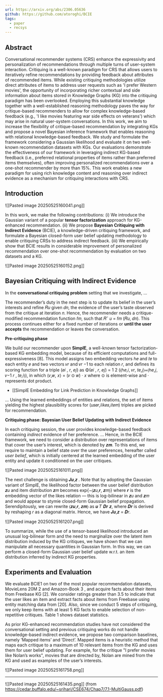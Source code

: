 ```yaml
---
url: https://arxiv.org/abs/2306.05636
github: https://github.com/atoroghi/BCIE
tags:
  - paper
  - recsys
---
```

## Abstract

Conversational recommender systems (CRS) enhance the expressivity and personalization of recommendations through multiple turns of user-system interaction. Critiquing is a well-known paradigm for CRS that allows users to iteratively refine recommendations by providing feedback about attributes of recommended items. While existing critiquing methodologies utilize direct attributes of items to address user requests such as 'I prefer Western movies', the opportunity of incorporating richer contextual and side information about items stored in Knowledge Graphs (KG) into the critiquing paradigm has been overlooked. Employing this substantial knowledge together with a well-established reasoning methodology paves the way for critique-based recommenders to allow for complex knowledge-based feedback (e.g., 'I like movies featuring war side effects on veterans') which may arise in natural user-system conversations. In this work, we aim to increase the flexibility of critique-based recommendation by integrating KGs and propose a novel Bayesian inference framework that enables reasoning with relational knowledge-based feedback. We study and formulate the framework considering a Gaussian likelihood and evaluate it on two well-known recommendation datasets with KGs. Our evaluations demonstrate the effectiveness of our framework in leveraging indirect KG-based feedback (i.e., preferred relational properties of items rather than preferred items themselves), often improving personalized recommendations over a one-shot recommender by more than 15%. This work enables a new paradigm for using rich knowledge content and reasoning over indirect evidence as a mechanism for critiquing interactions with CRS.

## Introduction

![[Pasted image 20250525160041.png]]

In this work, we make the following contributions: (i) We introduce the Gaussian variant of a popular **tensor factorization** approach for KG-enhanced recommendation. (ii) We propose **Bayesian Critiquing with Indirect Evidence** (BCIE), a knowledge-driven critiquing framework, and formulate a Bayesian closed-form user belief updating methodology to enable critiquing CRSs to address indirect feedback. (iii) We empirically show that BCIE results in considerable improvement of personalized recommendation over one-shot recommendation by evaluation on two datasets and a KG.

![[Pasted image 20250525160152.png]]

## Bayesian Critiquing with Indirect Evidence

In the **conversational critiquing problem** setting that we investigate, ...

The recommender’s duty in the next step is to update its belief in the user’s interests and refine 𝑅𝑢 given 𝑑𝑛, the evidence of the user’s taste observed from the critique at iteration 𝑛. Hence, the recommender needs a critique-modified recommendation function 𝑓𝑚, such that 𝑅ˆ 𝑢 = 𝑓𝑚 (𝑅𝑢, 𝑑𝑛). This process continues either for a fixed number of iterations or **until the user accepts** the recommendation or leaves the conversation.

**Pre-critiquing phase**

We build our recommender upon **SimplE**, a well-known tensor factorization-based KG embedding model, because of its efficient computations and full-expressiveness [8]. This model assigns two embedding vectors ℎ𝑒 and 𝑡𝑒 to each entity 𝑒 and two vectors 𝑣𝑟 and 𝑣𝑟 −1 to each relation 𝑟, and defines its scoring function for a triple (𝑒𝑖 , 𝑟, 𝑒𝑗) as Φ(𝑒𝑖 , 𝑟, 𝑒𝑗) = 1 2 (⟨ℎ𝑒,𝑖, 𝑣𝑟, 𝑡𝑒,𝑗⟩+⟨ℎ𝑒,𝑗, 𝑣−1 𝑟 , 𝑡𝑒,𝑖⟩), in which ⟨𝑣,𝑤, 𝑥⟩ = (𝑣 ⊙ 𝑤) · 𝑥 where ⊙ is element-wise and · represents dot product.

* [[SimplE Embedding for Link Prediction in Knowledge Graphs]]

... Using the learned embeddings of entities and relations, the set of items yielding the highest plausibility scores for (𝑢𝑠𝑒𝑟,𝑙𝑖𝑘𝑒𝑠,𝑖𝑡𝑒𝑚) triples are picked for recommendation.

**Critiquing phase: Bayesian User Belief Updating with Indirect Evidence**

In each critiquing session, the user provides knowledge-based feedback containing *indirect* evidence of her preference. ... Hence, in the BCIE framework, we need to consider a distribution over representations of items that cover the user’s interest, which is denoted by 𝒛𝒎. To this end, we require to maintain a belief state over the user preferences, hereafter called *user belief*, which is initially centered at the learned embedding of the user entity and update it conditioned on the user critiques.

![[Pasted image 20250525161011.png]]

The next challenge is obtaining 𝑱𝒖,𝒛 . Note that by adopting the Gaussian variant of SimplE, the likelihood factor between the user belief distribution 𝒛𝑢 and item distribution 𝒛𝑚 becomes exp{−⟨𝒛𝑢,𝒓, 𝒛𝑚⟩} where 𝒓 is the embedding vector of the likes relation — this is log-bilinear in 𝒛𝑢 and 𝒛𝑚 and would appear to stymie closed-form Gaussian belief propagation. Serendipitously, we can rewrite ⟨𝒛𝒖,𝒓, 𝒛𝒎⟩ as 𝒖 𝑇 𝑫𝒓 𝒛, where 𝑫𝒓 is derived by reshaping 𝑟 as a diagonal matrix. Hence, we have 𝑱𝒖,𝒛 = 𝑫𝑟.

![[Pasted image 20250525161207.png]]

To summarize, while the use of a tensor-based likelihood introduced an unusual log-bilinear form and the need to marginalize over the latent item distribution induced by the KG critiques, we have shown that we can manipulate all necessary quantities in Gaussian form. In this way, we can perform a closed-form Gaussian user belief update w.r.t. an item distribution inferred by indirect KG properties.

## Experiments and Evaluation

We evaluate BCIE1 on two of the most popular recommendation datasets, MovieLens 20M 2 and Amazon-Book 3 , and acquire facts about their items from Freebase KG [2]. We consider ratings greater than 3.5 to indicate that the user likes an item and extract facts about items from Freebase using entity matching data from [20]. Also, since we conduct 5 steps of critiquing, we only keep items with at least 5 KG facts to enable selection of non-repetitive critiques. Table 1 shows dataset statistics.

As prior KG-enhanced recommendation studies have not considered the conversational setting and previous critiquing works do not handle knowledge-based indirect evidence, we propose two comparison baselines, namely ’Mapped items’ and ’Direct’. Mapped items is a heuristic method that maps each critique to a maximum of 10 relevant items from the KG and uses them for user belief updating. For example, for the critique "I prefer movies like Nolan’s works", movies that are directed by, Nolan are mined from the KG and used as examples of the user’s interests.

![[Pasted image 20250525161758.png]]


---

![[Pasted image 20250525161435.png]]
(from https://cedar.buffalo.edu/~srihari/CSE674/Chap7/7.1-MultiGauss.pdf)